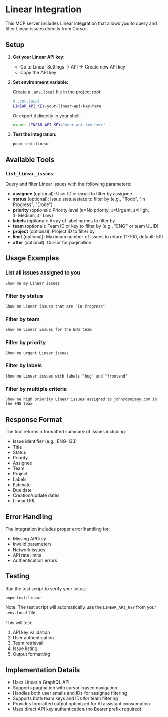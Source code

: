 # Linear Integration

This MCP server includes Linear integration that allows you to query and filter Linear issues directly from Cursor.

## Setup

1. **Get your Linear API key:**
   - Go to Linear Settings → API → Create new API key
   - Copy the API key

2. **Set environment variable:**

   Create a `.env.local` file in the project root:

   ```bash
   # .env.local
   LINEAR_API_KEY=your-linear-api-key-here
   ```

   Or export it directly in your shell:

   ```bash
   export LINEAR_API_KEY="your-api-key-here"
   ```

3. **Test the integration:**
   ```bash
   pnpm test:linear
   ```

## Available Tools

### `list_linear_issues`

Query and filter Linear issues with the following parameters:

- **assignee** (optional): User ID or email to filter by assignee
- **status** (optional): Issue status/state to filter by (e.g., "Todo", "In Progress", "Done")
- **priority** (optional): Priority level (`0`=No priority, `1`=Urgent, `2`=High, `3`=Medium, `4`=Low)
- **labels** (optional): Array of label names to filter by
- **team** (optional): Team ID or key to filter by (e.g., "ENG" or team UUID)
- **project** (optional): Project ID to filter by
- **limit** (optional): Maximum number of issues to return (1-100, default: 50)
- **after** (optional): Cursor for pagination

## Usage Examples

### List all issues assigned to you

```
Show me my Linear issues
```

### Filter by status

```
Show me Linear issues that are "In Progress"
```

### Filter by team

```
Show me Linear issues for the ENG team
```

### Filter by priority

```
Show me urgent Linear issues
```

### Filter by labels

```
Show me Linear issues with labels "bug" and "frontend"
```

### Filter by multiple criteria

```
Show me high priority Linear issues assigned to john@company.com in the ENG team
```

## Response Format

The tool returns a formatted summary of issues including:

- Issue identifier (e.g., ENG-123)
- Title
- Status
- Priority
- Assignee
- Team
- Project
- Labels
- Estimate
- Due date
- Creation/update dates
- Linear URL

## Error Handling

The integration includes proper error handling for:

- Missing API key
- Invalid parameters
- Network issues
- API rate limits
- Authentication errors

## Testing

Run the test script to verify your setup:

```bash
pnpm test:linear
```

Note: The test script will automatically use the `LINEAR_API_KEY` from your `.env.local` file.

This will test:

1. API key validation
2. User authentication
3. Team retrieval
4. Issue listing
5. Output formatting

## Implementation Details

- Uses Linear's GraphQL API
- Supports pagination with cursor-based navigation
- Handles both user emails and IDs for assignee filtering
- Supports both team keys and IDs for team filtering
- Provides formatted output optimized for AI assistant consumption
- Uses direct API key authentication (no Bearer prefix required)
